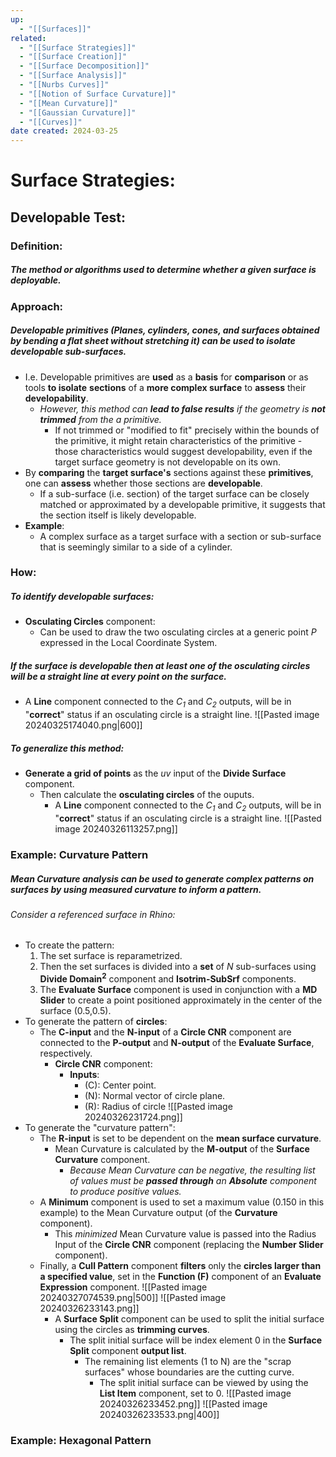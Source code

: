 ```yaml
---
up:
  - "[[Surfaces]]"
related:
  - "[[Surface Strategies]]"
  - "[[Surface Creation]]"
  - "[[Surface Decomposition]]"
  - "[[Surface Analysis]]"
  - "[[Nurbs Curves]]"
  - "[[Notion of Surface Curvature]]"
  - "[[Mean Curvature]]"
  - "[[Gaussian Curvature]]"
  - "[[Curves]]"
date created: 2024-03-25
---
```

# Surface Strategies:
## Developable Test:
### Definition:
##### The method or algorithms used to **determine** whether a **given surface** is **deployable**.
### Approach: 
##### Developable **primitives** (*Planes, cylinders, cones, and surfaces obtained by bending a flat sheet without stretching it*) can be used to **isolate** developable **sub-surfaces**.
- I.e. Developable primitives are **used** as a **basis** for **comparison** or as tools **to isolate** **sections** of a **more complex surface** to **assess** their **developability**. 
	- *However, this method can **lead to false results** if the geometry is **not trimmed** from the a primitive.* 
		- If not trimmed or "modified to fit" precisely within the bounds of the primitive, it might retain characteristics of the primitive - those characteristics would suggest developability, even if the target surface geometry is not developable on its own.
- By **comparing** the **target surface's** sections against these **primitives**, one can **assess** whether those sections are **developable**.
	- If a sub-surface (i.e. section) of the target surface can be closely matched or approximated by a developable primitive, it suggests that the section itself is likely developable.
- **Example**:
	- A complex surface as a target surface with a section or sub-surface that is seemingly similar to a side of a cylinder. 
### How:
##### To **identify** developable surfaces:
- **Osculating Circles** component:
	- Can be used to draw the two osculating circles at a generic point *P* expressed in the Local Coordinate System. 
##### If the surface is **developable** then at least one of the osculating circles will be a **straight line** at every point on the surface. 	
- A **Line** component connected to the *C<sub>1</sub>* and *C<sub>2</sub>* outputs, will be in "**correct**" status if an osculating circle is a straight line.
	![[Pasted image 20240325174040.png|600]]
##### To **generalize** this **method**:
- **Generate a grid of points** as the *uv* input of the **Divide Surface** component.
	- Then calculate the **osculating circles** of the ouputs.
		- A **Line** component connected to the *C<sub>1</sub>* and *C<sub>2</sub>* outputs, will be in "**correct**" status if an osculating circle is a straight line. 
			![[Pasted image 20240326113257.png]]

### Example: Curvature Pattern
##### Mean Curvature analysis can be used to generate complex patterns on surfaces by using measured curvature to inform a pattern.
###### Consider a referenced surface in Rhino:
- To create the pattern:
	1.  The set surface is reparametrized.
	2. Then the set surfaces is divided into a **set** of *N* sub-surfaces using **Divide Domain$^2$** component and **Isotrim-SubSrf** components. 
	3. The **Evaluate Surface** component is used in conjunction with a **MD Slider** to create a point positioned approximately in the center of the surface (0.5,0.5).
- To generate the pattern of **circles**:
	- The **C-input** and the **N-input** of a **Circle CNR** component are connected to the **P-output** and **N-output** of the **Evaluate Surface**, respectively. 
		- **Circle CNR** component:
			- **Inputs**:
				- (C): Center point.
				- (N): Normal vector of circle plane.
				- (R): Radius of circle
		![[Pasted image 20240326231724.png]]
- To generate the "curvature pattern":
	- The **R-input** is set to be dependent on the **mean surface curvature**.
		- Mean Curvature is calculated by the **M-output** of the **Surface Curvature** component.
			- *Because Mean Curvature can be negative, the resulting list of values must be **passed through** an **Absolute** component to produce positive values.* 
	- A **Minimum** component is used to set a maximum value (0.150 in this example) to the Mean Curvature output (of the **Curvature** component).
		- This *minimized* Mean Curvature value is passed into the Radius Input of the **Circle CNR** component (replacing the **Number Slider** component).
	- Finally, a **Cull Pattern** component **filters** only the **circles larger than a specified value**, set in the **Function (F)** component of an **Evaluate Expression** component. 
		![[Pasted image 20240327074539.png|500]]
		![[Pasted image 20240326233143.png]]
		- A **Surface Split** component can be used to split the initial surface using the circles as **trimming curves**.
			- The split initial surface will be index element 0 in the **Surface Split** component **output list**. 
				- The remaining list elements (1 to N) are the "scrap surfaces" whose boundaries are the cutting curve.
					- The split initial surface can be viewed by using the **List Item** component, set to 0.
				![[Pasted image 20240326233452.png]]
			![[Pasted image 20240326233533.png|400]]

### Example: Hexagonal Pattern